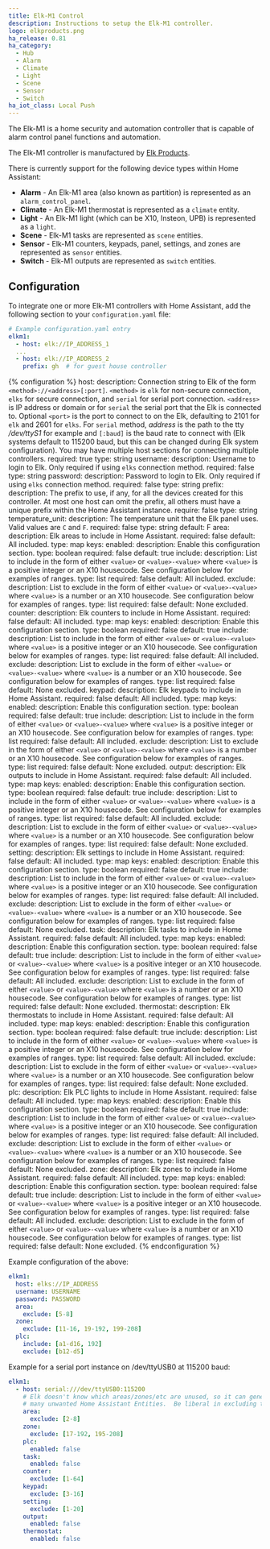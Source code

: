 ```yaml
---
title: Elk-M1 Control
description: Instructions to setup the Elk-M1 controller.
logo: elkproducts.png
ha_release: 0.81
ha_category:
  - Hub
  - Alarm
  - Climate
  - Light
  - Scene
  - Sensor
  - Switch
ha_iot_class: Local Push
---
```


The Elk-M1 is a home security and automation controller that is capable of alarm control panel functions and automation.

The Elk-M1 controller is manufactured by [Elk Products](https://www.elkproducts.com).

There is currently support for the following device types within Home Assistant:

- **Alarm** - An Elk-M1 area (also known as partition) is represented as an `alarm_control_panel`.
- **Climate** - An Elk-M1 thermostat is represented as a `climate` entity.
- **Light** - An Elk-M1 light (which can be X10, Insteon, UPB) is represented as a `light`.
- **Scene** - Elk-M1 tasks are represented as `scene` entities.
- **Sensor** - Elk-M1 counters, keypads, panel, settings, and zones are represented as `sensor` entities.
- **Switch** - Elk-M1 outputs are represented as `switch` entities.

## Configuration

To integrate one or more Elk-M1 controllers with Home Assistant, add the following
section to your `configuration.yaml` file:

```yaml
# Example configuration.yaml entry
elkm1:
  - host: elk://IP_ADDRESS_1
  ...
  - host: elk://IP_ADDRESS_2
    prefix: gh  # for guest house controller
```

{% configuration %}
host:
  description: Connection string to Elk of the form `<method>://<address>[:port]`. `<method>` is `elk` for non-secure connection, `elks` for secure connection, and `serial` for serial port connection. `<address>` is IP address or domain or for `serial` the serial port that the Elk is connected to. Optional `<port>` is the port to connect to on the Elk, defaulting to 2101 for `elk` and 2601 for `elks`. For `serial` method, _address_ is the path to the tty _/dev/ttyS1_ for example and `[:baud]` is the baud rate to connect with (Elk systems default to 115200 baud, but this can be changed during Elk system configuration).  You may have multiple host sections for connecting multiple controllers.
  required: true
  type: string
username:
  description: Username to login to Elk. Only required if using `elks` connection method.
  required: false
  type: string
password:
  description: Password to login to Elk. Only required if using `elks` connection method.
  required: false
  type: string
prefix:
  description: The prefix to use, if any, for all the devices created for this controller. At most one host can omit the prefix, all others must have a unique prefix within the Home Assistant instance.
  require: false
  type: string
temperature_unit:
  description: The temperature unit that the Elk panel uses. Valid values are `C` and `F`.
  required: false
  type: string
  default: F
area:
  description: Elk areas to include in Home Assistant.
  required: false
  default: All included.
  type: map
  keys:
    enabled:
      description: Enable this configuration section.
      type: boolean
      required: false
      default: true
    include:
      description: List to include in the form of either `<value>` or `<value>-<value>` where `<value>` is a positive integer or an X10 housecode. See configuration below for examples of ranges.
      type: list
      required: false
      default: All included.
    exclude:
      description: List to exclude in the form of either `<value>` or `<value>-<value>` where `<value>` is a number or an X10 housecode. See configuration below for examples of ranges.
      type: list
      required: false
      default: None excluded.
counter:
  description: Elk counters to include in Home Assistant.
  required: false
  default: All included.
  type: map
  keys:
    enabled:
      description: Enable this configuration section.
      type: boolean
      required: false
      default: true
    include:
      description: List to include in the form of either `<value>` or `<value>-<value>` where `<value>` is a positive integer or an X10 housecode. See configuration below for examples of ranges.
      type: list
      required: false
      default: All included.
    exclude:
      description: List to exclude in the form of either `<value>` or `<value>-<value>` where `<value>` is a number or an X10 housecode. See configuration below for examples of ranges.
      type: list
      required: false
      default: None excluded.
keypad:
  description: Elk keypads to include in Home Assistant.
  required: false
  default: All included.
  type: map
  keys:
    enabled:
      description: Enable this configuration section.
      type: boolean
      required: false
      default: true
    include:
      description: List to include in the form of either `<value>` or `<value>-<value>` where `<value>` is a positive integer or an X10 housecode. See configuration below for examples of ranges.
      type: list
      required: false
      default: All included.
    exclude:
      description: List to exclude in the form of either `<value>` or `<value>-<value>` where `<value>` is a number or an X10 housecode. See configuration below for examples of ranges.
      type: list
      required: false
      default: None excluded.
output:
  description: Elk outputs to include in Home Assistant.
  required: false
  default: All included.
  type: map
  keys:
    enabled:
      description: Enable this configuration section.
      type: boolean
      required: false
      default: true
    include:
      description: List to include in the form of either `<value>` or `<value>-<value>` where `<value>` is a positive integer or an X10 housecode. See configuration below for examples of ranges.
      type: list
      required: false
      default: All included.
    exclude:
      description: List to exclude in the form of either `<value>` or `<value>-<value>` where `<value>` is a number or an X10 housecode. See configuration below for examples of ranges.
      type: list
      required: false
      default: None excluded.
setting:
  description: Elk settings to include in Home Assistant.
  required: false
  default: All included.
  type: map
  keys:
    enabled:
      description: Enable this configuration section.
      type: boolean
      required: false
      default: true
    include:
      description: List to include in the form of either `<value>` or `<value>-<value>` where `<value>` is a positive integer or an X10 housecode. See configuration below for examples of ranges.
      type: list
      required: false
      default: All included.
    exclude:
      description: List to exclude in the form of either `<value>` or `<value>-<value>` where `<value>` is a number or an X10 housecode. See configuration below for examples of ranges.
      type: list
      required: false
      default: None excluded.
task:
  description: Elk tasks to include in Home Assistant.
  required: false
  default: All included.
  type: map
  keys:
    enabled:
      description: Enable this configuration section.
      type: boolean
      required: false
      default: true
    include:
      description: List to include in the form of either `<value>` or `<value>-<value>` where `<value>` is a positive integer or an X10 housecode. See configuration below for examples of ranges.
      type: list
      required: false
      default: All included.
    exclude:
      description: List to exclude in the form of either `<value>` or `<value>-<value>` where `<value>` is a number or an X10 housecode. See configuration below for examples of ranges.
      type: list
      required: false
      default: None excluded.
thermostat:
  description: Elk thermostats to include in Home Assistant.
  required: false
  default: All included.
  type: map
  keys:
    enabled:
      description: Enable this configuration section.
      type: boolean
      required: false
      default: true
    include:
      description: List to include in the form of either `<value>` or `<value>-<value>` where `<value>` is a positive integer or an X10 housecode. See configuration below for examples of ranges.
      type: list
      required: false
      default: All included.
    exclude:
      description: List to exclude in the form of either `<value>` or `<value>-<value>` where `<value>` is a number or an X10 housecode. See configuration below for examples of ranges.
      type: list
      required: false
      default: None excluded.
plc:
  description: Elk PLC lights to include in Home Assistant.
  required: false
  default: All included.
  type: map
  keys:
    enabled:
      description: Enable this configuration section.
      type: boolean
      required: false
      default: true
    include:
      description: List to include in the form of either `<value>` or `<value>-<value>` where `<value>` is a positive integer or an X10 housecode. See configuration below for examples of ranges.
      type: list
      required: false
      default: All included.
    exclude:
      description: List to exclude in the form of either `<value>` or `<value>-<value>` where `<value>` is a number or an X10 housecode. See configuration below for examples of ranges.
      type: list
      required: false
      default: None excluded.
zone:
  description: Elk zones to include in Home Assistant.
  required: false
  default: All included.
  type: map
  keys:
    enabled:
      description: Enable this configuration section.
      type: boolean
      required: false
      default: true
    include:
      description: List to include in the form of either `<value>` or `<value>-<value>` where `<value>` is a positive integer or an X10 housecode. See configuration below for examples of ranges.
      type: list
      required: false
      default: All included.
    exclude:
      description: List to exclude in the form of either `<value>` or `<value>-<value>` where `<value>` is a number or an X10 housecode. See configuration below for examples of ranges.
      type: list
      required: false
      default: None excluded.
{% endconfiguration %}

Example configuration of the above:

```yaml
elkm1:
  host: elks://IP_ADDRESS
  username: USERNAME
  password: PASSWORD
  area:
    exclude: [5-8]
  zone:
    exclude: [11-16, 19-192, 199-208]
  plc:
    include: [a1-d16, 192]
    exclude: [b12-d5]
```

Example for a serial port instance on /dev/ttyUSB0 at 115200 baud:

```yaml
elkm1:
  - host: serial:///dev/ttyUSB0:115200
    # Elk doesn't know which areas/zones/etc are unused, so it can generate
    # many unwanted Home Assistant Entities.  Be liberal in excluding them:
    area:
      exclude: [2-8]
    zone:
      exclude: [17-192, 195-208]
    plc:
      enabled: false
    task:
      enabled: false
    counter:
      exclude: [1-64]
    keypad:
      exclude: [3-16]
    setting:
      exclude: [1-20]
    output:
      enabled: false
    thermostat:
      enabled: false
```
